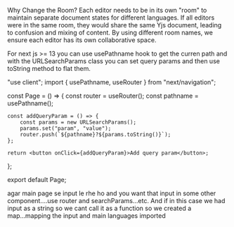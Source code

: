 Why Change the Room?
Each editor needs to be in its own "room" to maintain separate document states for different languages. If all editors were in the same room, they would share the same Yjs document, leading to confusion and mixing of content. By using different room names, we ensure each editor has its own collaborative space.

For next js >= 13 you can use usePathname hook to get the curren path and with the URLSearchParams class you can set query params and then use toString method to flat them.

"use client";
import { usePathname, useRouter } from "next/navigation";

const Page = () => {
    const router = useRouter();
    const pathname = usePathname();

    const addQueryParam = () => {
        const params = new URLSearchParams();
        params.set("param", "value");
        router.push(`${pathname}?${params.toString()}`);
    };

    return <button onClick={addQueryParam}>Add query param</button>;
};

export default Page;


agar main page se input le rhe ho and you want that input in some other component....use router and searchParams...etc. 
And if in this case we had input as a string so we cant call it as a function so we created a map...mapping the input and main languages imported 